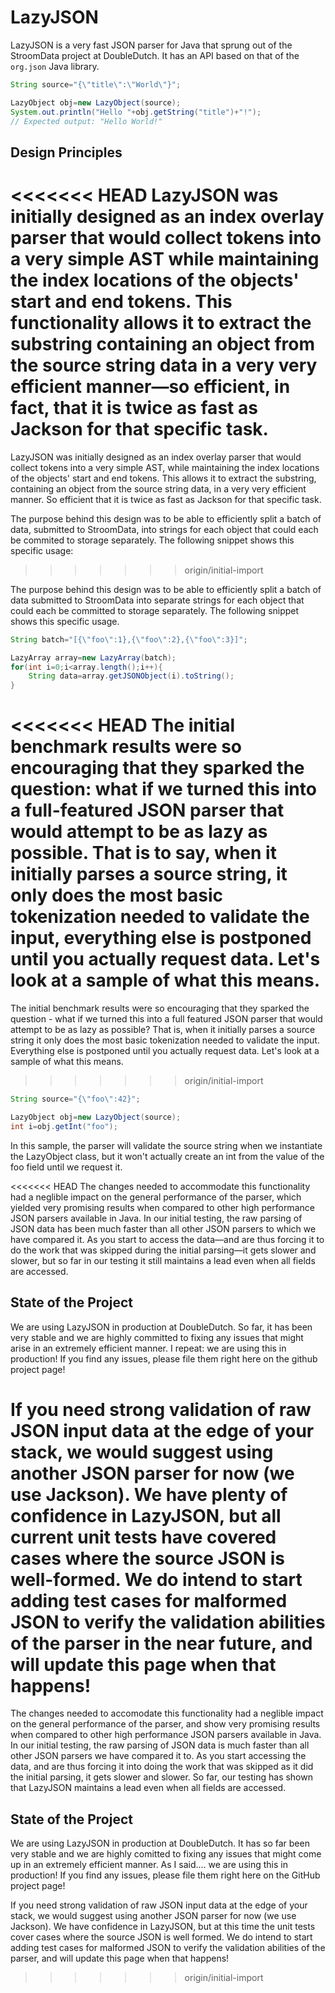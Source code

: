 # LazyJSON
LazyJSON is a very fast JSON parser for Java that sprung out of the StroomData project at DoubleDutch. It has an API based on that of the `org.json` Java library.

```java
String source="{\"title\":\"World\"}";

LazyObject obj=new LazyObject(source);
System.out.println("Hello "+obj.getString("title")+"!");
// Expected output: "Hello World!"
````

## Design Principles

<<<<<<< HEAD
LazyJSON was initially designed as an index overlay parser that would collect tokens into a very simple AST while maintaining the index locations of the objects' start and end tokens. This functionality allows it to extract the substring containing an object from the source string data in a very very efficient manner—so efficient, in fact, that it is twice as fast as Jackson for that specific task.
=======
LazyJSON was initially designed as an index overlay parser that would collect tokens into a very simple AST, while maintaining the index locations of the objects' start and end tokens. This allows it to extract the substring, containing an object from the source string data, in a very very efficient manner. So efficient that it is twice as fast as Jackson for that specific task.

The purpose behind this design was to be able to efficiently split a batch of data, submitted to StroomData, into strings for each object that could each be commited to storage separately. The following snippet shows this specific usage:
>>>>>>> origin/initial-import

The purpose behind this design was to be able to efficiently split a batch of data submitted to StroomData into separate strings for each object that could each be committed to storage separately. The following snippet shows this specific usage.
```java
String batch="[{\"foo\":1},{\"foo\":2},{\"foo\":3}]";

LazyArray array=new LazyArray(batch);
for(int i=0;i<array.length();i++){
	String data=array.getJSONObject(i).toString();
}
````

<<<<<<< HEAD
The initial benchmark results were so encouraging that they sparked the question: what if we turned this into a full-featured JSON parser that would attempt to be as lazy as possible. That is to say, when it initially parses a source string, it only does the most basic tokenization needed to validate the input, everything else is postponed until you actually request data. Let's look at a sample of what this means.
=======
The initial benchmark results were so encouraging that they sparked the question - what if we turned this into a full featured JSON parser that would attempt to be as lazy as possible? That is, when it initially parses a source string it only does the most basic tokenization needed to validate the input. Everything else is postponed until you actually request data. Let's look at a sample of what this means.
>>>>>>> origin/initial-import

```java
String source="{\"foo\":42}";

LazyObject obj=new LazyObject(source);
int i=obj.getInt("foo");
````

In this sample, the parser will validate the source string when we instantiate the LazyObject class, but it won't actually create an int from the value of the foo field until we request it.

<<<<<<< HEAD
The changes needed to accommodate this functionality had a neglible impact on the general performance of the parser, which yielded very promising results when compared to other high performance JSON parsers available in Java. In our initial testing, the raw parsing of JSON data has been much faster than all other JSON parsers to which we have compared it. As you start to access the data—and are thus forcing it to do the work that was skipped during the initial parsing—it gets slower and slower, but so far in our testing it still maintains a lead even when all fields are accessed.

## State of the Project

We are using LazyJSON in production at DoubleDutch. So far, it has been very stable and we are highly committed to fixing any issues that might arise in an extremely efficient manner. I repeat: we are using this in production! If you find any issues, please file them right here on the github project page!

If you need strong validation of raw JSON input data at the edge of your stack, we would suggest using another JSON parser for now (we use Jackson). We have plenty of confidence in LazyJSON, but all current unit tests have covered cases where the source JSON is well-formed. We do intend to start adding test cases for malformed JSON to verify the validation abilities of the parser in the near future, and will update this page when that happens!
=======
The changes needed to accomodate this functionality had a neglible impact on the general performance of the parser, and show very promising results when compared to other high performance JSON parsers available in Java. In our initial testing, the raw parsing of JSON data is much faster than all other JSON parsers we have compared it to. As you start accessing the data, and are thus forcing it into doing the work that was skipped as it did the initial parsing, it gets slower and slower. So far, our testing has shown that LazyJSON maintains a lead even when all fields are accessed.

## State of the Project

We are using LazyJSON in production at DoubleDutch. It has so far been very stable and we are highly comitted to fixing any issues that might come up in an extremely efficient manner. As I said.... we are using this in production! If you find any issues, please file them right here on the GitHub project page!

If you need strong validation of raw JSON input data at the edge of your stack, we would suggest using another JSON parser for now (we use Jackson). We have confidence in LazyJSON, but at this time the unit tests cover cases where the source JSON is well formed. We do intend to start adding test cases for malformed JSON to verify the validation abilities of the parser, and will update this page when that happens!
>>>>>>> origin/initial-import
